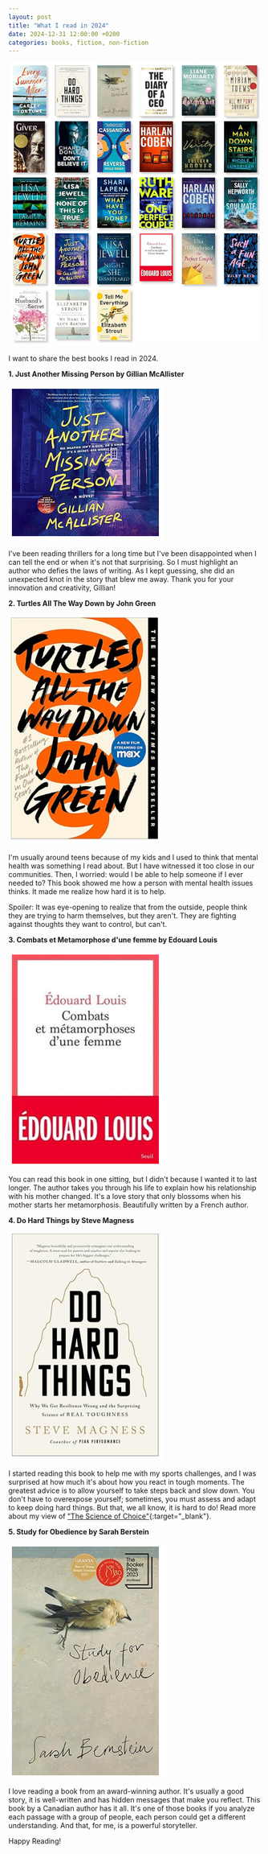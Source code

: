 ```yaml
---
layout: post
title: "What I read in 2024"
date: 2024-12-31 12:00:00 +0200
categories: books, fiction, non-fiction
---
```


![Network](/images/posts/books.png)

I want to share the best books I read in 2024.

<!-- more -->

**1. Just Another Missing Person by Gillian McAllister**

![Network](/images/posts/just-another-missing-person.png)

I've been reading thrillers for a long time but I've been disappointed when I can tell the end or when it's not that surprising. So I must highlight an author who defies the laws of writing. As I kept guessing, she did an unexpected knot in the story that blew me away. Thank you for your innovation and creativity, Gillian!


**2. Turtles All The Way Down by John Green**

![Network](/images/posts/turtles-all-the-way-down.png)

I'm usually around teens because of my kids and I used to think that mental health was something I read about. But I have witnessed it too close in our communities. Then, I worried: would I be able to help someone if I ever needed to? This book showed me how a person with mental health issues thinks. It made me realize how hard it is to help. 

Spoiler: It was eye-opening to realize that from the outside, people think they are trying to harm themselves, but they aren't. They are fighting against thoughts they want to control, but can't.


**3. Combats et Metamorphose d'une femme by Edouard Louis**

![Network](/images/posts/combats-metamorphose-femme.png)

You can read this book in one sitting, but I didn't because I wanted it to last longer. The author takes you through his life to explain how his relationship with his mother changed. It's a love story that only blossoms when his mother starts her metamorphosis. Beautifully written by a French author.


**4. Do Hard Things by Steve Magness**

![Network](/images/posts/do-hard-things.png)

I started reading this book to help me with my sports challenges, and I was surprised at how much it's about how you react in tough moments. The greatest advice is to allow yourself to take steps back and slow down. You don't have to overexpose yourself; sometimes, you must assess and adapt to keep doing hard things. But that, we all know, it is hard to do! Read more about my view of  ["The Science of Choice"][science-choice]{:target="_blank"}.


**5. Study for Obedience by Sarah Berstein**

![Network](/images/posts/study-obedience.png)

I love reading a book from an award-winning author. It's usually a good story, it is well-written and has hidden messages that make you reflect. This book by a Canadian author has it all. It's one of those books if you analyze each passage with a group of people, each person could get a different understanding. And that, for me, is a powerful storyteller.

Happy Reading!

[science-choice]: https://keniasousa.github.io/2024/03/science-of-choice.html
